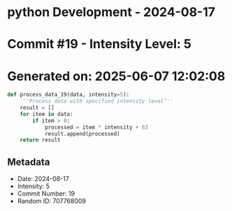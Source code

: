 ﻿# python Development - 2024-08-17
# Commit #19 - Intensity Level: 5
# Generated on: 2025-06-07 12:02:08
```python
def process_data_19(data, intensity=5):
    '''Process data with specified intensity level'''
    result = []
    for item in data:
        if item > 0:
            processed = item * intensity + 63
            result.append(processed)
    return result
```
## Metadata
- Date: 2024-08-17
- Intensity: 5
- Commit Number: 19
- Random ID: 707768009
